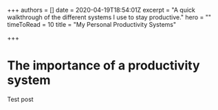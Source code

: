 +++
authors = []
date = 2020-04-19T18:54:01Z
excerpt = "A quick walkthrough of the different systems I use to stay productive."
hero = ""
timeToRead = 10
title = "My Personal Productivity Systems"

+++
# The importance of a productivity system
Test post